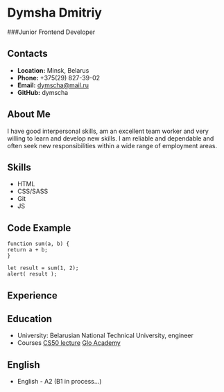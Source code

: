 # Dymsha Dmitriy

###Junior Frontend Developer

## Contacts

- **Location:** Minsk, Belarus
- **Phone:** +375(29) 827-39-02
- **Email:** dymscha@mail.ru
- **GitHub:** dymscha

## About Me

I have good interpersonal skills, am an excellent team worker and very willing to learn and develop new skills.
I am reliable and dependable and often seek new responsibilities within a wide range of employment areas.

## Skills

- HTML
- CSS/SASS
- Git
- JS

## Code Example

```JS
function sum(a, b) {
return a + b;
}

let result = sum(1, 2);
alert( result );
```

## Experience

## Education

- University: Belarusian National Technical University, engineer
- Courses
  [CS50 lecture](https://www.youtube.com/watch?v=Sy_wba7l1UU&list=PLawfWYMUziZqyUL5QDLVbe3j5BKWj42E5)
  [Glo Academy](https://www.youtube.com/c/GloAcademyChannel)

## English

- English - A2 (B1 in process…)
